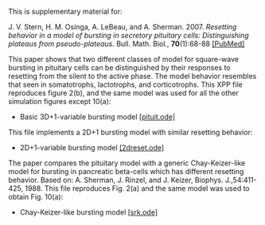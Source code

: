 
This is supplementary material for:

J. V. Stern, H. M. Osinga, A. LeBeau, and A. Sherman. 2007. _Resetting behavior in a model of bursting in secretory pituitary cells: Distinguishing plateaus from pseudo-plateaus._ Bull. Math. Biol., __70__(1):68-88 [[PubMed]](https://pubmed.ncbi.nlm.nih.gov/17703340/)

This paper shows that two different classes of model for square-wave bursting in pituitary cells can be distinguished by their responses to resetting from the silent to the active phase. The model behavior resembles that seen in somatotrophs, lactotrophs, and corticotrophs.
This XPP file reproduces figure 2(b), and the same model was used for all the other simulation figures except 10(a):

* Basic 3D+1-variable bursting model [[pituit.ode]](pituit.ode)

This file implements a 2D+1 bursting model with similar resetting behavior:

* 2D+1-variable bursting model [[2dreset.ode]](2dreset.ode)

The paper compares the pituitary model with a generic Chay-Keizer-like model for bursting in pancreatic beta-cells which has different resetting behavior.
Based on: A. Sherman, J. Rinzel, and J. Keizer, Biophys. J.,54:411-425, 1988.
This file reproduces Fig. 2(a) and the same model was used to obtain Fig. 10(a):

* Chay-Keizer-like bursting model [[srk.ode]](srk.ode)
